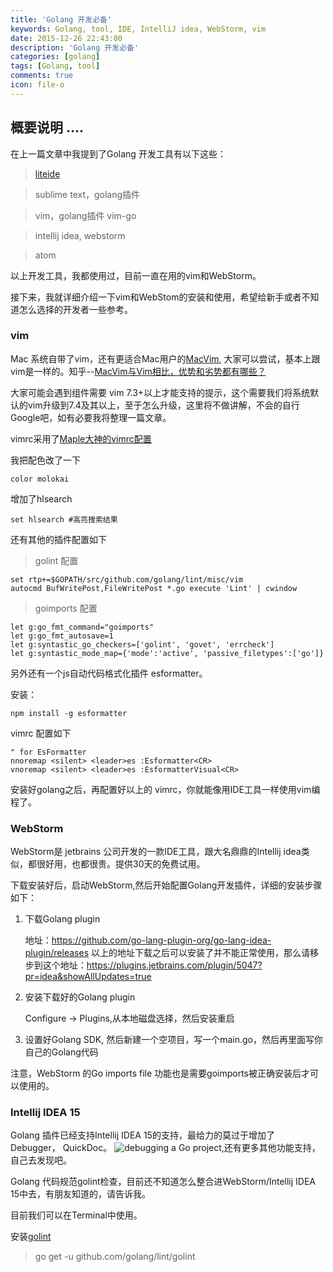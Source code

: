 ```yaml
---
title: 'Golang 开发必备'
keywords: Golang, tool, IDE, IntelliJ idea, WebStorm, vim
date: 2015-12-26 22:43:00
description: 'Golang 开发必备'
categories: [golang]
tags: [Golang, tool]
comments: true
icon: file-o
---
```


概要说明
....
----

在上一篇文章中我提到了Golang 开发工具有以下这些：

> [liteide](https://github.com/visualfc/liteide)

> sublime text，golang插件

> vim，golang插件 vim-go

> intellij idea, webstorm

> atom

以上开发工具，我都使用过，目前一直在用的vim和WebStorm。

<!--more-->

接下来，我就详细介绍一下vim和WebStom的安装和使用，希望给新手或者不知道怎么选择的开发者一些参考。

### vim ###

Mac 系统自带了vim，还有更适合Mac用户的[MacVim](https://github.com/b4winckler/macvim), 大家可以尝试，基本上跟vim是一样的。知乎--[MacVim与Vim相比，优势和劣势都有哪些？](https://www.zhihu.com/question/20020306)

大家可能会遇到组件需要 vim 7.3+以上才能支持的提示，这个需要我们将系统默认的vim升级到7.4及其以上，至于怎么升级，这里将不做讲解，不会的自行Google吧，如有必要我将整理一篇文章。

vimrc采用了[Maple大神的vimrc配置](https://github.com/humiaozuzu/dot-vimrc)

我把配色改了一下

	color molokai

增加了hlsearch

	set hlsearch #高亮搜索结果


还有其他的插件配置如下

>golint 配置

	set rtp+=$GOPATH/src/github.com/golang/lint/misc/vim
	autocmd BufWritePost,FileWritePost *.go execute 'Lint' | cwindow

>goimports 配置

	let g:go_fmt_command="goimports"
	let g:go_fmt_autosave=1
	let g:syntastic_go_checkers=['golint', 'govet', 'errcheck']
	let g:syntastic_mode_map={'mode':'active', 'passive_filetypes':['go']}

另外还有一个js自动代码格式化插件 esformatter。

安装：

`npm install -g esformatter`

vimrc 配置如下

	" for EsFormatter
	nnoremap <silent> <leader>es :Esformatter<CR>
	vnoremap <silent> <leader>es :EsformatterVisual<CR>

安装好golang之后，再配置好以上的 vimrc，你就能像用IDE工具一样使用vim编程了。

### WebStorm ###

WebStorm是 jetbrains 公司开发的一款IDE工具，跟大名鼎鼎的Intellij idea类似，都很好用，也都很贵。提供30天的免费试用。

下载安装好后，启动WebStorm,然后开始配置Golang开发插件，详细的安装步骤如下：

1. 下载Golang plugin

	地址：https://github.com/go-lang-plugin-org/go-lang-idea-plugin/releases
	以上的地址下载之后可以安装了并不能正常使用，那么请移步到这个地址：https://plugins.jetbrains.com/plugin/5047?pr=idea&showAllUpdates=true

2. 安装下载好的Golang plugin
	
	Configure -> Plugins,从本地磁盘选择，然后安装重启

3. 设置好Golang SDK, 然后新建一个空项目，写一个main.go，然后再里面写你自己的Golang代码

注意，WebStorm 的Go imports file 功能也是需要goimports被正确安装后才可以使用的。

### Intellij IDEA 15 ###

Golang 插件已经支持Intellij IDEA 15的支持，最给力的莫过于增加了 Debugger， QuickDoc。
![debugging a Go project](https://cloud.githubusercontent.com/assets/140920/11431045/f5eb28ac-94a0-11e5-83bb-1b00f7419ea3.png),还有更多其他功能支持，自己去发现吧。

Golang 代码规范golint检查，目前还不知道怎么整合进WebStorm/Intellij IDEA 15中去，有朋友知道的，请告诉我。

目前我们可以在Terminal中使用。

安装[golint](https://github.com/golang/lint)

> go get -u github.com/golang/lint/golint

